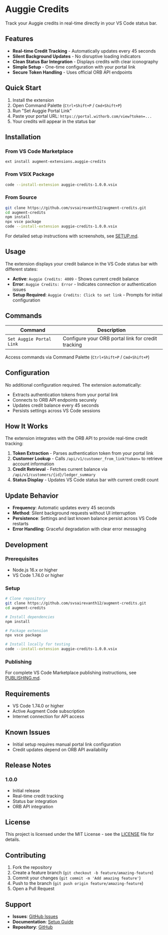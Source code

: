 # Auggie Credits

Track your Auggie credits in real-time directly in your VS Code status bar.

## Features

- **Real-time Credit Tracking** - Automatically updates every 45 seconds
- **Silent Background Updates** - No disruptive loading indicators
- **Clean Status Bar Integration** - Displays credits with clear iconography
- **Simple Setup** - One-time configuration with your portal link
- **Secure Token Handling** - Uses official ORB API endpoints

## Quick Start

1. Install the extension
2. Open Command Palette (`Ctrl+Shift+P` / `Cmd+Shift+P`)
3. Run "Set Auggie Portal Link"
4. Paste your portal URL: `https://portal.withorb.com/view?token=...`
5. Your credits will appear in the status bar

## Installation

### From VS Code Marketplace
```
ext install augment-extensions.auggie-credits
```

### From VSIX Package
```bash
code --install-extension auggie-credits-1.0.0.vsix
```

### From Source
```bash
git clone https://github.com/svsairevanth12/augment-credits.git
cd augment-credits
npm install
npx vsce package
code --install-extension auggie-credits-1.0.0.vsix
```

For detailed setup instructions with screenshots, see [SETUP.md](SETUP.md).

## Usage

The extension displays your credit balance in the VS Code status bar with different states:

- **Active**: `Auggie Credits: 4009` - Shows current credit balance
- **Error**: `Auggie Credits: Error` - Indicates connection or authentication issues
- **Setup Required**: `Auggie Credits: Click to set link` - Prompts for initial configuration

## Commands

| Command | Description |
|---------|-------------|
| `Set Auggie Portal Link` | Configure your ORB portal link for credit tracking |

Access commands via Command Palette (`Ctrl+Shift+P` / `Cmd+Shift+P`)

## Configuration

No additional configuration required. The extension automatically:
- Extracts authentication tokens from your portal link
- Connects to ORB API endpoints securely
- Updates credit balance every 45 seconds
- Persists settings across VS Code sessions

## How It Works

The extension integrates with the ORB API to provide real-time credit tracking:

1. **Token Extraction** - Parses authentication token from your portal link
2. **Customer Lookup** - Calls `/api/v1/customer_from_link?token=` to retrieve account information
3. **Credit Retrieval** - Fetches current balance via `/api/v1/customers/{id}/ledger_summary`
4. **Status Display** - Updates VS Code status bar with current credit count

## Update Behavior

- **Frequency**: Automatic updates every 45 seconds
- **Method**: Silent background requests without UI interruption
- **Persistence**: Settings and last known balance persist across VS Code restarts
- **Error Handling**: Graceful degradation with clear error messaging

## Development

### Prerequisites
- Node.js 16.x or higher
- VS Code 1.74.0 or higher

### Setup
```bash
# Clone repository
git clone https://github.com/svsairevanth12/augment-credits.git
cd augment-credits

# Install dependencies
npm install

# Package extension
npx vsce package

# Install locally for testing
code --install-extension auggie-credits-1.0.0.vsix
```

### Publishing
For complete VS Code Marketplace publishing instructions, see [PUBLISHING.md](PUBLISHING.md).

## Requirements

- VS Code 1.74.0 or higher
- Active Augment Code subscription
- Internet connection for API access

## Known Issues

- Initial setup requires manual portal link configuration
- Credit updates depend on ORB API availability

## Release Notes

### 1.0.0
- Initial release
- Real-time credit tracking
- Status bar integration
- ORB API integration

## License

This project is licensed under the MIT License - see the [LICENSE](LICENSE) file for details.

## Contributing

1. Fork the repository
2. Create a feature branch (`git checkout -b feature/amazing-feature`)
3. Commit your changes (`git commit -m 'Add amazing feature'`)
4. Push to the branch (`git push origin feature/amazing-feature`)
5. Open a Pull Request

## Support

- **Issues**: [GitHub Issues](https://github.com/svsairevanth12/augment-credits/issues)
- **Documentation**: [Setup Guide](SETUP.md)
- **Repository**: [GitHub](https://github.com/svsairevanth12/augment-credits)
